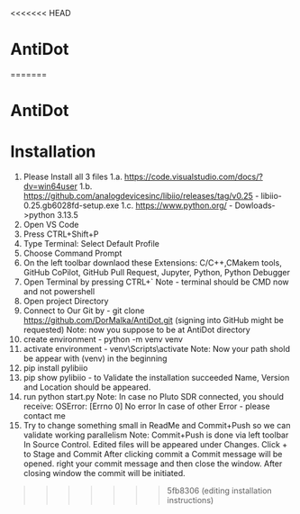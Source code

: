 <<<<<<< HEAD
# AntiDot
=======
# AntiDot
# Installation
1. Please Install all 3 files
1.a. https://code.visualstudio.com/docs/?dv=win64user
1.b. https://github.com/analogdevicesinc/libiio/releases/tag/v0.25 - libiio-0.25.gb6028fd-setup.exe
1.c. https://www.python.org/ - Dowloads->python 3.13.5
2. Open VS Code
3. Press CTRL+Shift+P
4. Type Terminal: Select Default Profile
5. Choose Command Prompt
6. On the left toolbar downlaod these Extensions: C/C++,CMakem tools, GitHub CoPilot, GitHub Pull Request, Jupyter, Python, Python Debugger
7. Open Terminal by pressing CTRL+`
Note - terminal should be CMD now and not powershell
8. Open project Directory
9. Connect to Our Git by - git clone https://github.com/DorMalka/AntiDot.git (signing into GitHub might be requested)
Note: now you suppose to be at AntiDot directory
10. create environment - python -m venv venv
11. activate environment - venv\Scripts\activate
Note: Now your path shold be appear with (venv) in the beginning
12. pip install pylibiio
13. pip show pylibiio - to Validate the installation succeeded Name, Version and Location should be appeared.
14. run python start.py
Note: In case no Pluto SDR connected, you should receive: OSError: [Errno 0] No error
In case of other Error - please contact me
15. Try to change something small in ReadMe and Commit+Push so we can validate working parallelism
Note: Commit+Push is done via left toolbar In Source Control. Edited files will be appeared under Changes.
Click + to Stage and Commit
After clicking commit a Commit message will be opened. right your commit message and then close the window. 
After closing window the commit will be initiated.
>>>>>>> 5fb8306 (editing installation instructions)
